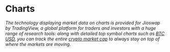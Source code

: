 # Charts

_The technology displaying market data on charts is provided for Jioswap by TradingView, a global platform for traders and investors with a huge range of research tools: along with detailed top symbol charts such as_ [_BTC USD_](https://www.tradingview.com/symbols/BTCUSD/)_, you can track the entire_ [_crypto market cap_](https://www.tradingview.com/markets/cryptocurrencies/global-charts/) _to always stay on top of where the markets are moving._
